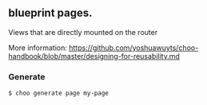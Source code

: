 ## blueprint pages.

Views that are directly mounted on the router

More information:  https://github.com/yoshuawuyts/choo-handbook/blob/master/designing-for-reusability.md

### Generate

```bash
$ choo generate page my-page
```
